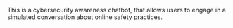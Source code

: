 This is a cybersecurity awareness chatbot, that allows users to engage in a simulated conversation about online safety practices.
